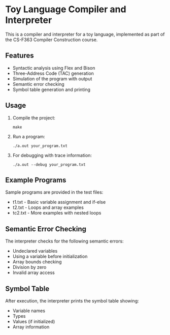 # Toy Language Compiler and Interpreter

This is a compiler and interpreter for a toy language, implemented as part of the CS-F363 Compiler Construction course.

## Features

- Syntactic analysis using Flex and Bison
- Three-Address Code (TAC) generation
- Simulation of the program with output
- Semantic error checking
- Symbol table generation and printing

## Usage

1. Compile the project:
   ```
   make
   ```

2. Run a program:
   ```
   ./a.out your_program.txt
   ```

3. For debugging with trace information:
   ```
   ./a.out --debug your_program.txt
   ```

## Example Programs

Sample programs are provided in the test files:
- t1.txt - Basic variable assignment and if-else
- t2.txt - Loops and array examples
- tc2.txt - More examples with nested loops

## Semantic Error Checking

The interpreter checks for the following semantic errors:
- Undeclared variables
- Using a variable before initialization
- Array bounds checking
- Division by zero
- Invalid array access

## Symbol Table

After execution, the interpreter prints the symbol table showing:
- Variable names
- Types
- Values (if initialized)
- Array information
